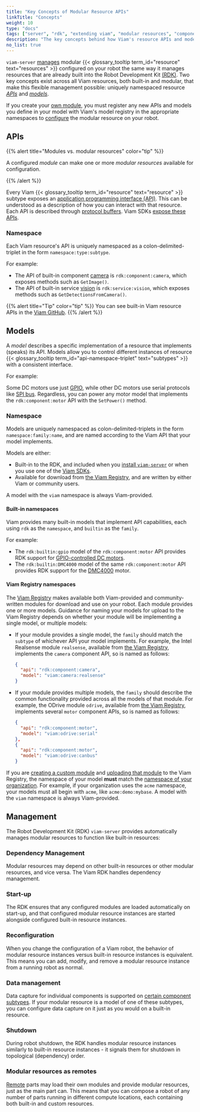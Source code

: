 ```yaml
---
title: "Key Concepts of Modular Resource APIs"
linkTitle: "Concepts"
weight: 10
type: "docs"
tags: ["server", "rdk", "extending viam", "modular resources", "components", "services"]
description: "The key concepts behind how Viam's resource APIs and models are uniquely namespaced and modular resource management with the RDK."
no_list: true
---
```


`viam-server` [manages](#management) modular {{< glossary_tooltip term_id="resource" text="resources" >}} configured on your robot the same way it manages resources that are already built into the Robot Development Kit [(RDK)](/internals/rdk/).
Two key concepts exist across all Viam resources, both built-in and modular, that make this flexible management possible: uniquely namespaced resource [*APIs*](#apis) and [*models*](#models).

If you create your [own module](/extend/modular-resources/create/), you must register any new APIs and models you define in your model with Viam's model registry in the appropriate namespaces to [configure](/extend/modular-resources/configure/) the modular resource on your robot.

## APIs

{{% alert title="Modules vs. modular resources" color="tip" %}}

A configured *module* can make one or more *modular resources* available for configuration.

{{% /alert %}}

Every Viam {{< glossary_tooltip term_id="resource" text="resource" >}} subtype exposes an [application programming interface (API)](https://en.wikipedia.org/wiki/API).
This can be understood as a description of how you can interact with that resource.
Each API is described through [protocol buffers](https://developers.google.com/protocol-buffers).
Viam SDKs [expose these APIs](/internals/robot-to-robot-comms/).

### Namespace

Each Viam resource's API is uniquely namespaced as a colon-delimited-triplet in the form `namespace:type:subtype`.

For example:

- The API of built-in component [camera](/components/camera/) is `rdk:component:camera`, which exposes methods such as `GetImage()`.
- The API of built-in service [vision](/services/vision/) is `rdk:service:vision`, which exposes methods such as `GetDetectionsFromCamera()`.

{{% alert title="Tip" color="tip" %}}
You can see built-in Viam resource APIs in the [Viam GitHub](https://github.com/viamrobotics/api).
{{% /alert %}}

## Models

A *model* describes a specific implementation of a resource that implements (speaks) its API.
Models allow you to control different instances of resource {{< glossary_tooltip term_id="api-namespace-triplet" text="subtypes" >}} with a consistent interface.

For example:

Some DC motors use just [GPIO](/components/board/), while other DC motors use serial protocols like [SPI bus](/components/board/#spis).
Regardless, you can power any motor model that implements the `rdk:component:motor` API with the `SetPower()` method.

### Namespace

Models are uniquely namespaced as colon-delimited-triplets in the form `namespace:family:name`, and are named according to the Viam API that your model implements.

Models are either:

- Built-in to the RDK, and included when you [install `viam-server`](/installation/) or when you use one of the [Viam SDKs](/program/apis/).
- Available for download from [the Viam Registry](https://app.viam.com/module), and are written by either Viam or community users.

A model with the `viam` namespace is always Viam-provided.

#### Built-in namespaces

Viam provides many built-in models that implement API capabilities, each using `rdk` as the `namespace`, and `builtin` as the `family`.

For example:

- The `rdk:builtin:gpio` model of the `rdk:component:motor` API provides RDK support for [GPIO-controlled DC motors](/components/motor/gpio/).
- The `rdk:builtin:DMC4000` model of the same `rdk:component:motor` API provides RDK support for the [DMC4000](/components/motor/dmc4000/) motor.

#### Viam Registry namespaces

The [Viam Registry](https://app.viam.com/module) makes available both Viam-provided and community-written modules for download and use on your robot.
Each module provides one or more models.
Guidance for naming your models for upload to the Viam Registry depends on whether your module will be implementing a single model, or multiple models:

- If your module provides a single model, the `family` should match the `subtype` of whichever API your model implements.
  For example, the Intel Realsense module `realsense`, available from [the Viam Registry](https://app.viam.com/module/viam/realsense), implements the `camera` component API, so is named as follows:

  ```json {class="line-numbers linkable-line-numbers"}
  {
    "api": "rdk:component:camera",
    "model": "viam:camera:realsense"
  }
  ```

- If your module provides multiple models, the `family` should describe the common functionality provided across all the models of that module.
  For example, the ODrive module `odrive`, available from [the Viam Registry](https://app.viam.com/module/viam/odrive), implements several `motor` component APIs, so is named as follows:

  ```json {class="line-numbers linkable-line-numbers"}
  {
    "api": "rdk:component:motor",
    "model": "viam:odrive:serial"
  },
  {
    "api": "rdk:component:motor",
    "model": "viam:odrive:canbus"
  }
  ```

If you are [creating a custom module](/extend/modular-resources/create/) and [uploading that module](/extend/modular-resources/upload/) to the Viam Registry, the namespace of your model **must** match the [namespace of your organization](docs/manage/fleet/organizations/#create-a-namespace-for-your-organization).
For example, if your organization uses the `acme` namespace, your models must all begin with `acme`, like `acme:demo:mybase`.
A model with the `viam` namespace is always Viam-provided.

## Management

The Robot Development Kit (RDK) `viam-server` provides automatically manages modular resources to function like built-in resources:

### Dependency Management

Modular resources may depend on other built-in resources or other modular resources, and vice versa.
The Viam RDK handles dependency management.

### Start-up

The RDK ensures that any configured modules are loaded automatically on start-up, and that configured modular resource instances are started alongside configured built-in resource instances.

### Reconfiguration

When you change the configuration of a Viam robot, the behavior of modular resource instances versus built-in resource instances is equivalent.
This means you can add, modify, and remove a modular resource instance from a running robot as normal.

### Data management

Data capture for individual components is supported on [certain component subtypes](/services/data/configure-data-capture/#configure-data-capture-for-individual-components).
If your modular resource is a model of one of these subtypes, you can configure data capture on it just as you would on a built-in resource.

### Shutdown

During robot shutdown, the RDK handles modular resource instances similarly to built-in resource instances - it signals them for shutdown in topological (dependency) order.

### Modular resources as remotes

[Remote](/manage/parts-and-remotes/) parts may load their own modules and provide modular resources, just as the main part can.
This means that you can compose a robot of any number of parts running in different compute locations, each containing both built-in and custom resources.
